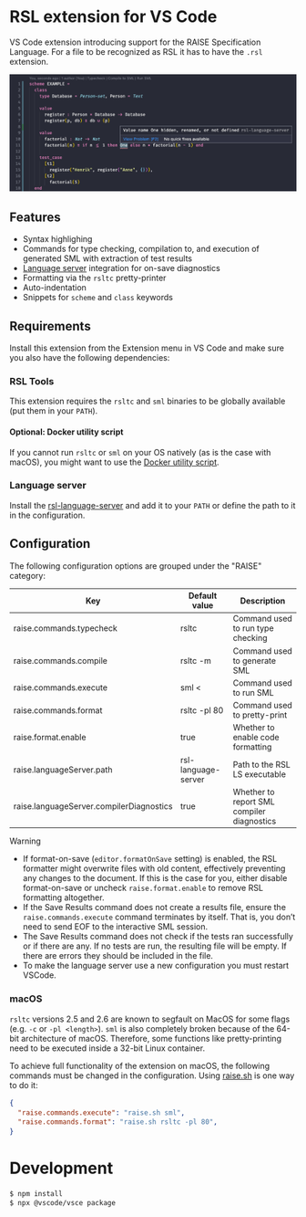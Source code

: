 # RSL extension for VS Code

VS Code extension introducing support for the RAISE Specification Language. For a file to be recognized as RSL it has to have the `.rsl` extension.

![screenshot](./extras/example.png)

## Features

- Syntax highlighing
- Commands for type checking, compilation to, and execution of generated SML with extraction of test results
- [Language server](https://github.com/JakuJ/rsl-language-server) integration for on-save diagnostics
- Formatting via the `rsltc` pretty-printer
- Auto-indentation
- Snippets for `scheme` and `class` keywords

## Requirements

Install this extension from the Extension menu in VS Code and make sure you also have the following dependencies:

### RSL Tools

This extension requires the `rsltc` and `sml` binaries to be globally available (put them in your `PATH`).

#### Optional: Docker utility script

If you cannot run `rsltc` or `sml` on your OS natively (as is the case with macOS), you might want to use the [Docker utility script](https://github.com/JakuJ/raise-docker-util).

### Language server

Install the [rsl-language-server](https://github.com/JakuJ/rsl-language-server) and add it to your `PATH` or define the path to it in the configuration.

## Configuration

The following configuration options are grouped under the "RAISE" category:

| Key                                      | Default value       | Description                                |
| ---------------------------------------- | ------------------- | ------------------------------------------ |
| raise.commands.typecheck                 | rsltc               | Command used to run type checking          |
| raise.commands.compile                   | rsltc -m            | Command used to generate SML               |
| raise.commands.execute                   | sml <               | Command used to run SML                    |
| raise.commands.format                    | rsltc -pl 80        | Command used to pretty-print               |
| raise.format.enable                      | true                | Whether to enable code formatting          |
| raise.languageServer.path                | rsl-language-server | Path to the RSL LS executable              |
| raise.languageServer.compilerDiagnostics | true                | Whether to report SML compiler diagnostics |

> [!WARNING]
> - If format-on-save (`editor.formatOnSave` setting) is enabled, the RSL formatter might overwrite files with old content, effectively preventing any changes to the document. If this is the case for you, either disable format-on-save or uncheck `raise.format.enable` to remove RSL formatting altogether.
> - If the Save Results command does not create a results file, ensure the `raise.commands.execute` command terminates by itself. That is, you don’t need to send EOF to the interactive SML session.
> - The Save Results command does not check if the tests ran successfully or if there are any. If no tests are run, the resulting file will be empty. If there are errors they should be included in the file.
> - To make the language server use a new configuration you must restart VSCode.

### macOS

`rsltc` versions 2.5 and 2.6 are known to segfault on MacOS for some flags (e.g. `-c` or `-pl <length>`). `sml` is also completely broken because of the 64-bit architecture of macOS. Therefore, some functions like pretty-printing need to be executed inside a 32-bit Linux container.

To achieve full functionality of the extension on macOS, the following commands must be changed in the configuration. Using [raise.sh](https://github.com/JakuJ/raise-docker-util) is one way to do it:

```json
{
  "raise.commands.execute": "raise.sh sml",
  "raise.commands.format": "raise.sh rsltc -pl 80",
}
```

# Development

```shell
$ npm install
$ npx @vscode/vsce package
```
